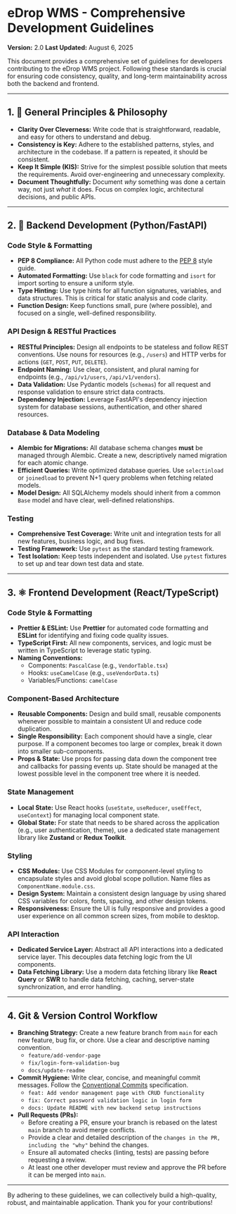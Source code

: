 # eDrop WMS - Comprehensive Development Guidelines

**Version:** 2.0
**Last Updated:** August 6, 2025

This document provides a comprehensive set of guidelines for developers contributing to the eDrop WMS project. Following these standards is crucial for ensuring code consistency, quality, and long-term maintainability across both the backend and frontend.

---

## 1. 📜 General Principles & Philosophy

- **Clarity Over Cleverness:** Write code that is straightforward, readable, and easy for others to understand and debug.
- **Consistency is Key:** Adhere to the established patterns, styles, and architecture in the codebase. If a pattern is repeated, it should be consistent.
- **Keep It Simple (KIS):** Strive for the simplest possible solution that meets the requirements. Avoid over-engineering and unnecessary complexity.
- **Document Thoughtfully:** Document *why* something was done a certain way, not just *what* it does. Focus on complex logic, architectural decisions, and public APIs.

---

## 2. 🐍 Backend Development (Python/FastAPI)

### Code Style & Formatting
- **PEP 8 Compliance:** All Python code must adhere to the [PEP 8](https://www.python.org/dev/peps/pep-0008/) style guide.
- **Automated Formatting:** Use `black` for code formatting and `isort` for import sorting to ensure a uniform style.
- **Type Hinting:** Use type hints for all function signatures, variables, and data structures. This is critical for static analysis and code clarity.
- **Function Design:** Keep functions small, pure (where possible), and focused on a single, well-defined responsibility.

### API Design & RESTful Practices
- **RESTful Principles:** Design all endpoints to be stateless and follow REST conventions. Use nouns for resources (e.g., `/users`) and HTTP verbs for actions (`GET`, `POST`, `PUT`, `DELETE`).
- **Endpoint Naming:** Use clear, consistent, and plural naming for endpoints (e.g., `/api/v1/users`, `/api/v1/vendors`).
- **Data Validation:** Use Pydantic models (`schemas`) for all request and response validation to ensure strict data contracts.
- **Dependency Injection:** Leverage FastAPI's dependency injection system for database sessions, authentication, and other shared resources.

### Database & Data Modeling
- **Alembic for Migrations:** All database schema changes **must** be managed through Alembic. Create a new, descriptively named migration for each atomic change.
- **Efficient Queries:** Write optimized database queries. Use `selectinload` or `joinedload` to prevent N+1 query problems when fetching related models.
- **Model Design:** All SQLAlchemy models should inherit from a common `Base` model and have clear, well-defined relationships.

### Testing
- **Comprehensive Test Coverage:** Write unit and integration tests for all new features, business logic, and bug fixes.
- **Testing Framework:** Use `pytest` as the standard testing framework.
- **Test Isolation:** Keep tests independent and isolated. Use `pytest` fixtures to set up and tear down test data and state.

---

## 3. ⚛️ Frontend Development (React/TypeScript)

### Code Style & Formatting
- **Prettier & ESLint:** Use **Prettier** for automated code formatting and **ESLint** for identifying and fixing code quality issues.
- **TypeScript First:** All new components, services, and logic must be written in TypeScript to leverage static typing.
- **Naming Conventions:**
    - Components: `PascalCase` (e.g., `VendorTable.tsx`)
    - Hooks: `useCamelCase` (e.g., `useVendorData.ts`)
    - Variables/Functions: `camelCase`

### Component-Based Architecture
- **Reusable Components:** Design and build small, reusable components whenever possible to maintain a consistent UI and reduce code duplication.
- **Single Responsibility:** Each component should have a single, clear purpose. If a component becomes too large or complex, break it down into smaller sub-components.
- **Props & State:** Use props for passing data down the component tree and callbacks for passing events up. State should be managed at the lowest possible level in the component tree where it is needed.

### State Management
- **Local State:** Use React hooks (`useState`, `useReducer`, `useEffect`, `useContext`) for managing local component state.
- **Global State:** For state that needs to be shared across the application (e.g., user authentication, theme), use a dedicated state management library like **Zustand** or **Redux Toolkit**.

### Styling
- **CSS Modules:** Use CSS Modules for component-level styling to encapsulate styles and avoid global scope pollution. Name files as `ComponentName.module.css`.
- **Design System:** Maintain a consistent design language by using shared CSS variables for colors, fonts, spacing, and other design tokens.
- **Responsiveness:** Ensure the UI is fully responsive and provides a good user experience on all common screen sizes, from mobile to desktop.

### API Interaction
- **Dedicated Service Layer:** Abstract all API interactions into a dedicated service layer. This decouples data fetching logic from the UI components.
- **Data Fetching Library:** Use a modern data fetching library like **React Query** or **SWR** to handle data fetching, caching, server-state synchronization, and error handling.

---

## 4.  Git & Version Control Workflow

- **Branching Strategy:** Create a new feature branch from `main` for each new feature, bug fix, or chore. Use a clear and descriptive naming convention.
  - `feature/add-vendor-page`
  - `fix/login-form-validation-bug`
  - `docs/update-readme`
- **Commit Hygiene:** Write clear, concise, and meaningful commit messages. Follow the [Conventional Commits](https://www.conventionalcommits.org/) specification.
  - `feat: Add vendor management page with CRUD functionality`
  - `fix: Correct password validation logic in login form`
  - `docs: Update README with new backend setup instructions`
- **Pull Requests (PRs):**
  - Before creating a PR, ensure your branch is rebased on the latest `main` branch to avoid merge conflicts.
  - Provide a clear and detailed description of the `changes in the PR, including the "why"` behind the changes.
  - Ensure all automated checks (linting, tests) are passing before requesting a review.
  - At least one other developer must review and approve the PR before it can be merged into `main`.

---

By adhering to these guidelines, we can collectively build a high-quality, robust, and maintainable application. Thank you for your contributions!
